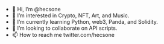 - 👋 Hi, I’m @hecsone
- 👀 I’m interested in Crypto, NFT, Art, and Music.
- 🌱 I’m currently learning Python, web3, Panda, and Solidity. 
- 💞️ I’m looking to collaborate on API scripts.
- 📫 How to reach me twitter.com/hecsone

<!---
hecsone/hecsone is a ✨ special ✨ repository because its `README.md` (this file) appears on your GitHub profile.
You can click the Preview link to take a look at your changes.
--->
